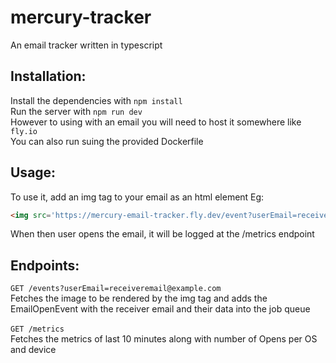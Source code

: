 # mercury-tracker
An email tracker written in typescript
## Installation:
Install the dependencies with `npm install`<br>
Run the server with `npm run dev`<br>
However to using with an email you will need to host it somewhere like `fly.io`<br>
You can also run suing the provided Dockerfile

## Usage:
To use it,
add an img tag to your email as an html element
Eg:
```html
<img src='https://mercury-email-tracker.fly.dev/event?userEmail=receiveremail@example.com' alt='Pixel'>
```
When then user opens the email, it will be logged at the /metrics endpoint

## Endpoints:
`GET /events?userEmail=receiveremail@example.com`<br>
Fetches the image to be rendered by the img tag and adds the EmailOpenEvent with the receiver email and their data into the job queue<br>
<br>
`GET /metrics`<br>
Fetches the metrics of last 10 minutes along with number of Opens per OS and device

